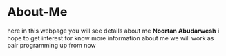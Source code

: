 # About-Me

 here in this webpage you will see details about me **Noortan Abudarwesh** i hope to get interest for know more information  about me 
 we will work as pair programming up from now 
